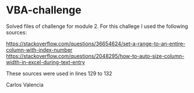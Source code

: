 # VBA-challenge

Solved files of challenge for module 2. For this challege I used the following sources:

https://stackoverflow.com/questions/36654624/set-a-range-to-an-entire-column-with-index-number
https://stackoverflow.com/questions/2048295/how-to-auto-size-column-width-in-excel-during-text-entry

These sources were used in lines 129 to 132

Carlos Valencia
